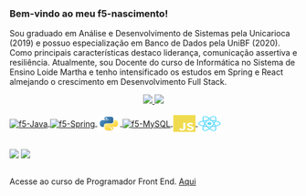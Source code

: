 ### Bem-vindo ao meu f5-nascimento!

Sou graduado em Análise e Desenvolvimento de Sistemas pela Unicarioca (2019) e possuo especialização em Banco de Dados pela UniBF (2020). Como principais características destaco liderança, comunicação assertiva e resiliência. Atualmente, sou Docente do curso de Informática no Sistema de Ensino Loide Martha e tenho intensificado os estudos em Spring e React almejando o crescimento em Desenvolvimento Full Stack.

<div align="center">
  <a href="https://github.com/f5-nascimento">
  <img height="180em" src="https://github-readme-stats.vercel.app/api?username=f5-nascimento&show_icons=true&theme=dracula&include_all_commits=true&count_private=true"/>
  <img height="180em" src="https://github-readme-stats.vercel.app/api/top-langs/?username=f5-nascimento&layout=compact&langs_count=7&theme=dracula"/>
</div>

<div style="display: inline_block"><br>
  <img align="center" alt="f5-Java" height="30" width="40" 
  src="https://cdn.jsdelivr.net/gh/devicons/devicon/icons/java/java-original.svg">
  <img align="center" alt="f5-Spring" height="30" width="40" src="https://cdn.jsdelivr.net/gh/devicons/devicon/icons/spring/spring-original.svg">
  <img align="center" alt="f5-Python" height="30" width="40" src="https://raw.githubusercontent.com/devicons/devicon/master/icons/python/python-original.svg">
  <img align="center" alt="f5-MySQL" height="30" width="40" src="https://cdn.jsdelivr.net/gh/devicons/devicon/icons/mysql/mysql-original-wordmark.svg">
  <img align="center" alt="f5-Js" height="30" width="40" src="https://raw.githubusercontent.com/devicons/devicon/master/icons/javascript/javascript-plain.svg">
  <img align="center" alt="f5-React" height="30" width="40" src="https://raw.githubusercontent.com/devicons/devicon/master/icons/react/react-original.svg">
</div>
  
  ##
  
  <div> 
  <a href="https://instagram.com/prof.nascimentof" target="_blank"><img src="https://img.shields.io/badge/-Instagram-%23E4405F?style=for-the-badge&logo=instagram&logoColor=white" target="_blank"></a>
  <a href="https://www.linkedin.com/in/nascimentof" target="_blank"><img src="https://img.shields.io/badge/-LinkedIn-%230077B5?style=for-the-badge&logo=linkedin&logoColor=white" target="_blank"></a>
 
</div>

##
Acesse ao curso de Programador Front End.
<a href="https://profnascimentof.notion.site/profnascimentof/PROGRAMADOR-FRON-END-f1d9edc217f144d78b8212425861b803" target="_blank">Aqui</a>
